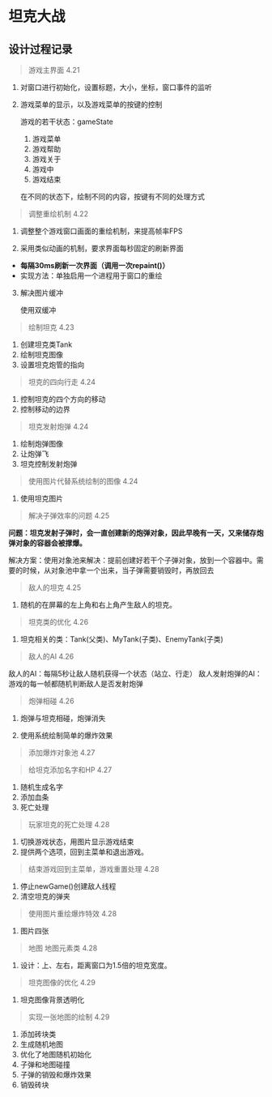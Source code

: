# 坦克大战

## 设计过程记录

> 游戏主界面 4.21

 1. 对窗口进行初始化，设置标题，大小，坐标，窗口事件的监听

 2. 游戏菜单的显示，以及游戏菜单的按键的控制

    游戏的若干状态：gameState

    1. 游戏菜单
    2. 游戏帮助
    3. 游戏关于
    4. 游戏中
    5. 游戏结束

    在不同的状态下，绘制不同的内容，按键有不同的处理方式

> 调整重绘机制 4.22

   1. 调整整个游戏窗口画面的重绘机制，来提高帧率FPS

   2. 采用类似动画的机制，要求界面每秒固定的刷新界面

   * **每隔30ms刷新一次界面（调用一次repaint()）**
   * 实现方法：单独启用一个进程用于窗口的重绘
   
   3. 解决图片缓冲
      
      使用双缓冲

> 绘制坦克 4.23
   
   1. 创建坦克类Tank
   2. 绘制坦克图像
   3. 设置坦克炮管的指向


> 坦克的四向行走 4.24
  
   1. 控制坦克的四个方向的移动
   2. 控制移动的边界
   
> 坦克发射炮弹 4.24
   
   1. 绘制炮弹图像
   2. 让炮弹飞
   3. 坦克控制发射炮弹
   
> 使用图片代替系统绘制的图像 4.24
   
   1. 使用坦克图片
   
> 解决子弹效率的问题 4.25
   
   **问题：坦克发射子弹时，会一直创建新的炮弹对象，因此早晚有一天，又来储存炮弹对象的容器会被撑爆。**
   
   解决方案：使用对象池来解决：提前创建好若干个子弹对象，放到一个容器中。需要的时候，从对象池中拿一个出来，当子弹需要销毁时，再放回去
     
     
> 敌人的坦克 4.25

   1. 随机的在屏幕的左上角和右上角产生敌人的坦克。
   
> 坦克类的优化 4.26

   1. 坦克相关的类：Tank(父类)、MyTank(子类)、EnemyTank(子类)
   
   
> 敌人的AI 4.26
    
   敌人的AI：每隔5秒让敌人随机获得一个状态（站立、行走）
   敌人发射炮弹的AI：游戏的每一帧都随机判断敌人是否发射炮弹
   
   
> 炮弹相碰 4.26

   1. 炮弹与坦克相碰，炮弹消失
   
   2. 使用系统绘制简单的爆炸效果
   
   
> 添加爆炸对象池 4.27


   
> 给坦克添加名字和HP 4.27

   1. 随机生成名字
   2. 添加血条
   3. 死亡处理
   
> 玩家坦克的死亡处理 4.28

   1. 切换游戏状态，用图片显示游戏结束
   2. 提供两个选项，回到主菜单和退出游戏。

   
> 结束游戏回到主菜单，游戏重置处理 4.28
   
   1. 停止newGame()创建敌人线程
   2. 清空坦克的弹夹
   
> 使用图片重绘爆炸特效 4.28
   
   1. 图片四张
   
> 地图 地图元素类 4.28
   
   1. 设计：上、左右，距离窗口为1.5倍的坦克宽度。
   
> 坦克图像的优化 4.29
   
   1. 坦克图像背景透明化
   
> 实现一张地图的绘制 4.29

   1. 添加砖块类
   2. 生成随机地图
   3. 优化了地图随机初始化
   4. 子弹和地图碰撞
   5. 子弹的销毁和爆炸效果
   6. 销毁砖块
   
   
   
   